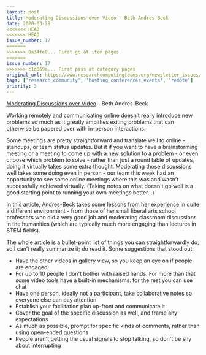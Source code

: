 ```yaml
---
layout: post
title: Moderating Discussions over Video - Beth Andres-Beck
date: 2020-03-29
<<<<<<< HEAD
<<<<<<< HEAD
issue_number: 17
=======
>>>>>>> 0a34fe0... First go at item pages
=======
issue_number: 17
>>>>>>> c1d069a... First pass at category pages
original_url: https://www.researchcomputingteams.org/newsletter_issues/0017
tags: ['research_community', 'hosting_conferences_events', 'remote']
priority: 3
---
```


<!-- markdownlint-disable MD033 -->
<!-- markdownlint-disable MD041 -->
<!-- markdownlint-disable MD049 -->

[Moderating Discussions over Video](https://blog.bethcodes.com/moderating-discussions-over-video) - Beth Andres-Beck

Working remotely and communicating online doesn’t really introduce new problems so much as it greatly amplifies exiting problems that can otherwise be papered over with in-person interactions.

Some meetings are pretty straightforward and translate well to online - standups, or team status updates.  But it if you want to have a brainstorming meeting or a meeting to come up with a new solution to a problem - or even choose which problem to solve - rather than just a round table of updates, doing it virtually takes some extra thought.  Moderating those discussions well takes some doing even in person -  our team this week had an opportunity to see some online meetings where this was and wasn’t successfully achieved virtually. (Taking notes on what doesn't go well is a good starting point to running your own meetings better…)

In this article, Andres-Beck takes some lessons from her experience in quite a different environment - from those of her small liberal arts school professors who did a very good job and moderating classroom discussions in the humanities (which are typically much more engaging than lectures in STEM fields).

The whole article is a bullet-point list of things you can straightforwardly do, so I can’t really summarize it; do read it.  Some suggestions that stood out:

- Have the other videos in gallery view, so you keep an eye on if people are engaged
- For up to 10 people I don't bother with raised hands.  For more than that some video tools have a built-in mechanisms: for the rest you can use chat
- Have one person, ideally not a participant, take collaborative notes so everyone else can pay attention
- Establish your facilitation plan up-front and communicate it
- Cover the goal of the specific discussion as well, and frame any expectations
- As much as possible, prompt for specific kinds of comments, rather than using open-ended questions
- People aren't getting the usual signals to stop talking, so don't be shy about interrupting